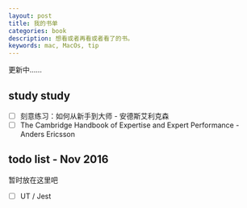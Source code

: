```yaml
---
layout: post
title: 我的书单
categories: book
description: 想看或者再看或者看了的书。
keywords: mac, MacOs, tip
---
```


更新中……

## study study

- [ ] 刻意练习：如何从新手到大师 - 安德斯艾利克森
- [ ] The Cambridge Handbook of Expertise and Expert Performance - Anders Ericsson

## todo list - Nov 2016

暂时放在这里吧

- [ ] UT / Jest


 